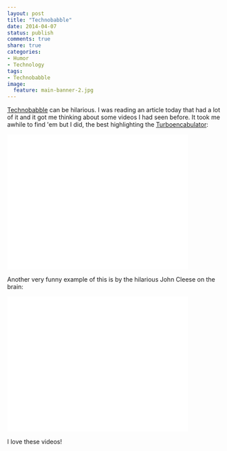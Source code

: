 ```yaml
---
layout: post
title: "Technobabble"
date: 2014-04-07
status: publish
comments: true
share: true
categories:
- Humor
- Technology
tags:
- Technobabble
image:
  feature: main-banner-2.jpg
---
```


<a href="http://en.wikipedia.org/wiki/Technobabble" target="_blank">Technobabble</a> can be hilarious. I was reading an article today that had a lot of it and it got me thinking about some videos I had seen before. It took me awhile to find 'em but I did, the best highlighting the <a href="http://en.wikipedia.org/wiki/Turboencabulator" target="_blank">Turboencabulator</a>:

<iframe width="420" height="315" src="//www.youtube.com/embed/rLDgQg6bq7o" frameborder="0" allowfullscreen></iframe>

Another very funny example of this is by the hilarious John Cleese on the brain:

<iframe width="420" height="315" src="//www.youtube.com/embed/FQjgsQ5G8ug" frameborder="0" allowfullscreen></iframe>

I love these videos!
